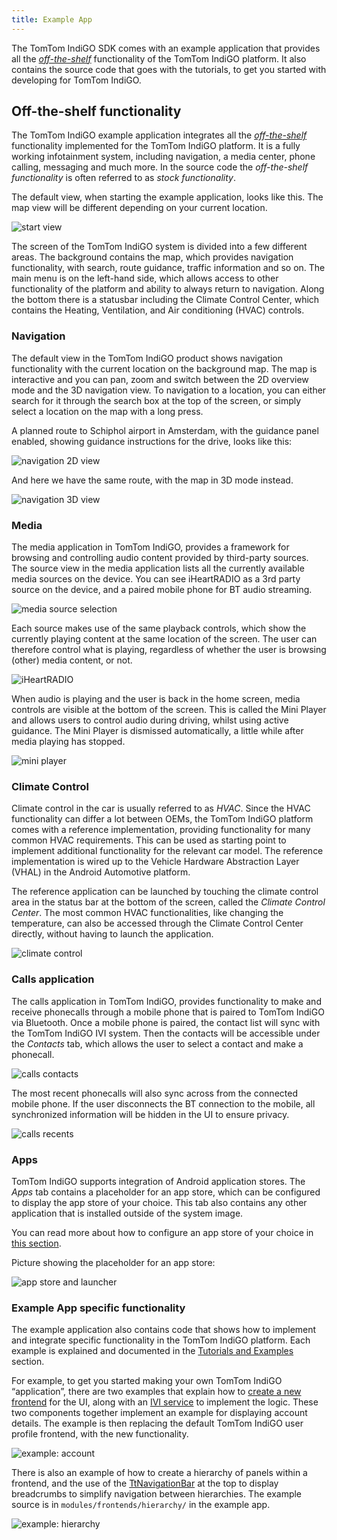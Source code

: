 ```yaml
---
title: Example App
---
```


The TomTom IndiGO SDK comes with an example application that provides all the
[_off-the-shelf_](/tomtom-indigo/documentation/development/introduction#off-the-shelf-components-or-stock-components)
functionality of the TomTom IndiGO platform. It also contains the source code that goes with the
tutorials, to get you started with developing for TomTom IndiGO.

## Off-the-shelf functionality

The TomTom IndiGO example application integrates all the
[_off-the-shelf_](/tomtom-indigo/documentation/development/introduction#off-the-shelf-components-or-stock-components)
functionality implemented for the TomTom IndiGO platform. It is a fully working infotainment system,
including navigation, a media center, phone calling, messaging and much more. In the source code the
_off-the-shelf functionality_ is often referred to as _stock functionality_.

The default view, when starting the example application, looks like this. The map view will be
different depending on your current location.

![start view](images/tomtom-indigo_amsterdam_map.png)

The screen of the TomTom IndiGO system is divided into a few different areas. The background
contains the map, which provides navigation functionality, with search, route guidance, traffic
information and so on. The main menu is on the left-hand side, which allows access to other
functionality of the platform and ability to always return to navigation. Along the bottom there
is a statusbar including the Climate Control Center, which contains the Heating, Ventilation, and
Air conditioning (HVAC) controls.

### Navigation

The default view in the TomTom IndiGO product shows navigation functionality with the current
location on the background map. The map is interactive and you can pan, zoom and switch between the
2D overview mode and the 3D navigation view. To navigation to a location, you can either search for
it through the search box at the top of the screen, or simply select a location on the map with a
long press.

A planned route to Schiphol airport in Amsterdam, with the guidance panel enabled, showing
guidance instructions for the drive, looks like this:

![navigation 2D view](images/navigation_route_to_schiphol_2D.png)

And here we have the same route, with the map in 3D mode instead.

![navigation 3D view](images/navigation_route_to_schiphol_3D.png)

### Media

The media application in TomTom IndiGO, provides a framework for browsing and controlling audio
content provided by third-party sources. The source view in the media application lists all the
currently available media sources on the device. You can see iHeartRADIO as a 3rd party source on
the device, and a paired mobile phone for BT audio streaming.

![media source selection](images/media_source_selection.png)

Each source makes use of the same playback controls, which show the currently playing content at
the same location of the screen. The user can therefore control what is playing, regardless of
whether the user is browsing (other) media content, or not.

![iHeartRADIO](images/media_iheartradio.png)

When audio is playing and the user is back in the home screen, media controls are visible at the
bottom of the screen. This is called the Mini Player and allows users to control audio during
driving, whilst using active guidance. The Mini Player is dismissed automatically, a little while
after media playing has stopped.

![mini player](images/media_mini_player.png)

### Climate Control

Climate control in the car is usually referred to as _HVAC_. Since the HVAC functionality can
differ a lot between OEMs, the TomTom IndiGO platform comes with a reference implementation,
providing functionality for many common HVAC requirements. This can be used as starting point to
implement additional functionality for the relevant car model. The reference implementation is
wired up to the Vehicle Hardware Abstraction Layer (VHAL) in the Android Automotive platform.

The reference application can be launched by touching the climate control area in the status bar
at the bottom of the screen, called the _Climate Control Center_. The most common HVAC
functionalities, like changing the temperature, can also be accessed through the Climate Control
Center directly, without having to launch the application.

![climate control](images/climate_control.png)

### Calls application

The calls application in TomTom IndiGO, provides functionality to make and receive phonecalls
through a mobile phone that is paired to TomTom IndiGO via Bluetooth. Once a mobile phone is paired,
the contact list will sync with the TomTom IndiGO IVI system. Then the contacts will be accessible
under the _Contacts_ tab, which allows the user to select a contact and make a phonecall.

![calls contacts](images/calls_contacts.png)

The most recent phonecalls will also sync across from the connected mobile phone. If the user
disconnects the BT connection to the mobile, all synchronized information will be hidden in the UI
to ensure privacy.

![calls recents](images/calls_recents.png)

### Apps

TomTom IndiGO supports integration of Android application stores. The _Apps_ tab contains a
placeholder for an app store, which can be configured to display the app store of your choice. This
tab also contains any other application that is installed outside of the system image.

You can read more about how to configure an app store of your choice in
[this section](/tomtom-indigo/documentation/tutorials-and-examples/setup/configure-an-app-store).

Picture showing the placeholder for an app store:

![app store and launcher](images/app_store.png)

### Example App specific functionality

The example application also contains code that shows how to implement and integrate specific
functionality in the TomTom IndiGO platform. Each example is explained and documented in the
[Tutorials and Examples](/tomtom-indigo/documentation/tutorials-and-examples/overview) section.

For example, to get you started making your own TomTom IndiGO “application”, there are two examples
that explain how to
[create a new frontend](/tomtom-indigo/documentation/tutorials-and-examples/basics/create-a-frontend-plugin)
for the UI, along with an
[IVI service](/tomtom-indigo/documentation/tutorials-and-examples/basics/create-an-ivi-service)
to implement the logic.
These two components together implement an example for displaying account details. The example is
then replacing the default TomTom IndiGO user profile frontend, with the new functionality.

![example: account](images/example_account.png)

There is also an example of how to create a hierarchy of panels within a frontend, and the use of
the [TtNavigationBar](TTIVI_ANDROID_TOOLS_API) at the top to display breadcrumbs to simplify
navigation between hierarchies. The example source is in `modules/frontends/hierarchy/` in the
example app.

![example: hierarchy](images/example_hierarchy.png)
